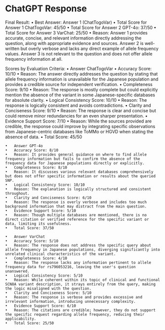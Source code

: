 # ChatGPT Response

Final Result:
	•	Best Answer: Answer 1 (ChatTogoVar)
	•	Total Score for Answer 1 ChatTogoVar: 45/50
	•	Total Score for Answer 2 GPT-4o: 37/50
	•	Total Score for Answer 3 VarChat: 25/50
	•	Reason: Answer 1 provides accurate, concise, and relevant information directly addressing the question, along with appropriate evidence and sources. Answer 2 is well-written but overly verbose and lacks any direct example of allele frequency values. Answer 3 is not relevant to the question and does not offer allele frequency information at all.

Scores by Evaluation Criteria:
	•	Answer ChatTogoVar
	•	Accuracy Score: 10/10
	•	Reason: The answer directly addresses the question by stating that allele frequency information is unavailable for the Japanese population and provides a credible source for independent verification.
	•	Completeness Score: 9/10
	•	Reason: The response is mostly complete but could explicitly mention the absence of the variant in some Japanese-specific databases for absolute clarity.
	•	Logical Consistency Score: 10/10
	•	Reason: The response is logically consistent and avoids contradictions.
	•	Clarity and Conciseness Score: 9/10
	•	Reason: The response is clear and concise but could remove minor redundancies for an even sharper presentation.
	•	Evidence Support Score: 7/10
	•	Reason: While the sources provided are credible, the response could improve by integrating specific observations from Japanese-centric databases like ToMMo or HGVD when stating the absence of data.
	•	Total Score: 45/50

	•	Answer GPT-4o
	•	Accuracy Score: 8/10
	•	Reason: It provides general guidance on where to find allele frequency information but fails to confirm the absence of the frequency data for Japanese populations directly or explicitly.
	•	Completeness Score: 8/10
	•	Reason: It discusses various relevant databases comprehensively but does not offer specific information or results about the queried SNP.
	•	Logical Consistency Score: 10/10
	•	Reason: The explanation is logically structured and consistent throughout.
	•	Clarity and Conciseness Score: 6/10
	•	Reason: The response is overly verbose and includes too much background information that may distract from the main question.
	•	Evidence Support Score: 5/10
	•	Reason: Though multiple databases are mentioned, there is no direct citation or verified reference for the specific variant or data, limiting its usefulness.
	•	Total Score: 37/50

	•	Answer VarChat
	•	Accuracy Score: 5/10
	•	Reason: The response does not address the specific query about allele frequency in Japanese populations, diverging significantly into unrelated clinical characteristics of the variant.
	•	Completeness Score: 4/10
	•	Reason: The response lacks any information pertinent to allele frequency data for rs796053216, leaving the user's question unanswered.
	•	Logical Consistency Score: 5/10
	•	Reason: While coherent within its topic of clinical and functional SCN8A variant description, it strays entirely from the query, making the logic misaligned with the question.
	•	Clarity and Conciseness Score: 5/10
	•	Reason: The response is verbose and provides excessive and irrelevant information, introducing unnecessary complexity.
	•	Evidence Support Score: 6/10
	•	Reason: The citations are credible; however, they do not support the specific request regarding allele frequency, reducing their applicability.
	•	Total Score: 25/50